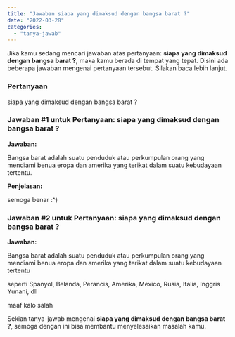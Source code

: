 ```yaml
---
title: "Jawaban siapa yang dimaksud dengan bangsa barat ?​"
date: "2022-03-28"
categories: 
  - "tanya-jawab"
---
```


Jika kamu sedang mencari jawaban atas pertanyaan: **siapa yang dimaksud dengan bangsa barat ?​**, maka kamu berada di tempat yang tepat. Disini ada beberapa jawaban mengenai pertanyaan tersebut. Silakan baca lebih lanjut.

### Pertanyaan

siapa yang dimaksud dengan bangsa barat ?​

### Jawaban #1 untuk Pertanyaan: siapa yang dimaksud dengan bangsa barat ?​

**Jawaban:**

Bangsa barat adalah suatu penduduk atau perkumpulan orang yang mendiami benua eropa dan amerika yang terikat dalam suatu kebudayaan tertentu.

**Penjelasan:**

semoga benar :^)

### Jawaban #2 untuk Pertanyaan: siapa yang dimaksud dengan bangsa barat ?​

**Jawaban:**

Bangsa barat adalah suatu penduduk atau perkumpulan orang yang mendiami benua eropa dan amerika yang terikat dalam suatu kebudayaan tertentu

seperti Spanyol, Belanda, Perancis, Amerika, Mexico, Rusia, Italia, Inggris Yunani, dll

maaf kalo salah

Sekian tanya-jawab mengenai **siapa yang dimaksud dengan bangsa barat ?​**, semoga dengan ini bisa membantu menyelesaikan masalah kamu.
